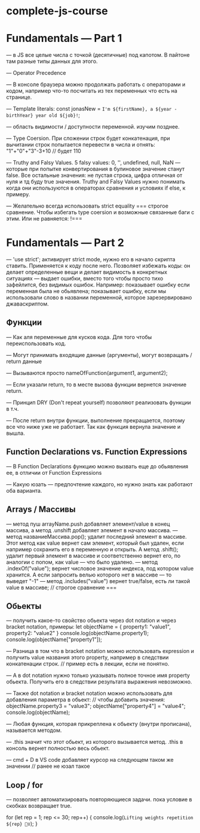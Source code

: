 # complete-js-course

# Fundamentals — Part 1

— в JS все целые числа с точкой (десятичные) под капотом. В пайтоне там разные типы данных для этого.

— Operator Precedence

— В консоле браузера можно продолжать работать с операторами и кодом, например что-то посчитать из тех переменных что есть на странице.

— Template literals:
const jonasNew = `I'm ${firstName}, a ${year - birthYear} year old ${job}!`;

— область видимости / доступности переменной. изучим позднее.

— Type Coersion. При сложении строк будет конкатенация, при вычитании строк попытается перевести в числа и отнять: "1"+"0"+"3"-3+10 // будет 110

— Truthy and Falsy Values. 5 falsy values: 0, '', undefined, null, NaN — которые при попытке конвертирования в булиновое значение станут false. Все остальные значения: не пустая строка, цифра отличная от нуля и тд буду true значения.
Truthy and Falsy Values нужно понимать когда они используются в операторах сравнения и условиях if else, к примеру.

— Желательно всегда использовать strict equality === строгое сравнение. Чтобы избегать type coersion и возможные связанные баги с этим. Или не равняется: !===

# Fundamentals — Part 2

— 'use strict'; активирует strict mode, нужно его в начало скрипта ставить. Применяется к коду после него. Позволяет избежать коды: он делает определенные вещи и делает видимость в конкретных ситуациях — выдает ошибки, вместо того чтобы просто тихо зафейлится, без видимых ошибок. Например: показывает ошибку если переменная была не обьявлена; показывает ошибку, если мы использовали слово в названии переменной, которое зарезервировано джаваскриптом.

## Функции

— Как аля переменные для кусков кода. Для того чтобы переиспользовать код.

— Могут принимать входящие данные (аргументы), могут возвращать / return данные

— Вызываются просто nameOfFunction(argument1, argument2);

— Если указали return, то в месте вызова функции вернется значение return.

— Принцип DRY (Don't repeat yourself) позволяют реализовать функции в т.ч.

— После return внутри функции, выполнение прекращается, поэтому все что ниже уже не работает. Так как функция вернула значение и вышла.

## Function Declarations vs. Function Expressions

— В Function Declarations функцию можно вызвать еще до обьявления ее, в отличии от Function Expressions

— Какую юзать — предпочтение каждого, но нужно знать как работают оба варианта.

## Arrays / Массивы

— метод пуш arrayName.push добавляет элемент/value в конец массива, а метод .unshift добавляет элемент в начало массива.
— метод названиеМассива.pop(); удалит последний элемент в массиве. Этот метод как value вернет сам элемент, который был удален, если например сохранить его в переменную и открыть. А метод .shift(); удалит первый элемент в массиве и соответственно вернет его, по аналогии с попом, как value — что было удалено.
— метод .indexOf("value"); вернет числовое значение индекса, под котором value хранится. А если запросить велью которого нет в массиве — то выведет "-1"
— метод .includes("value") вернет true/false, есть ли такой value в массиве; // строгое сравнение ===

## Обьекты

— получить какое-то свойство обьекта через dot notation и через bracket notation, примеры:
let objectName = {
property1: "value1",
property2: "value2"
}
console.log(objectName.property1);
console.log(objectName["property1"]);

— Разница в том что в bracket notation можно использовать expression и получить value названия этого property, например в следствии конкатенации строк. // пример есть в лекции, если не понятно.

— А в dot notation нужно только указывать полное точное имя property обьекта. Получить его в следствии результата выражения невозможно.

— Также dot notation и bracket notation можно использовать для добавления параметра в обьект:
// чтобы добавить значения:
objectName.property3 = "value3";
objectName["property4"] = "value4";
console.log(objectName);

— Любая функция, которая прикреплена к обьекту (внутри прописана), называется методом. 

— .this значит что этот обьект, из которого вызывается метод. .this в консоль вернет полностью весь обьект. 

— cmd + D в VS сode добавляет курсор на следующем таком же значении // ранее не юзал такое

## Loop / for

— позволяет автоматизировать повторяющиеся задачи. пока условие в скобках возвращает true. 

for (let rep = 1; rep <= 30; rep++) {
  console.log(`Lifting weights repetition ${rep} 🏋️‍♀️`);
}